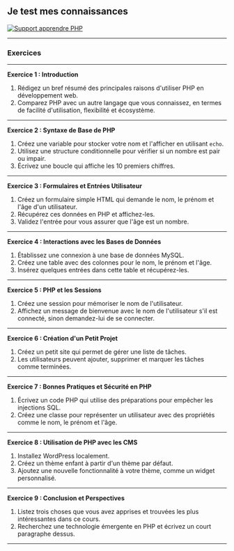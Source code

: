 ## Je test mes connaissances

<div style="display: flex; justify-content: space-between; width: fit-content; gap: 5%">
    <a href="https://github.com/teamflp/tutophp/blob/main/apprendre-php.pdf">
        <img src="https://img.shields.io/badge/Télécharger le-support-green" alt="Support apprendre PHP"/>
    </a>
</div>

---

### Exercices

---

**Exercice 1 : Introduction**
1. Rédigez un bref résumé des principales raisons d'utiliser PHP en développement web.
2. Comparez PHP avec un autre langage que vous connaissez, en termes de facilité d'utilisation, flexibilité et écosystème.

---

**Exercice 2 : Syntaxe de Base de PHP**
1. Créez une variable pour stocker votre nom et l'afficher en utilisant `echo`.
2. Utilisez une structure conditionnelle pour vérifier si un nombre est pair ou impair.
3. Écrivez une boucle qui affiche les 10 premiers chiffres.
---

**Exercice 3 : Formulaires et Entrées Utilisateur**
1. Créez un formulaire simple HTML qui demande le nom, le prénom et l'âge d'un utilisateur.
2. Récupérez ces données en PHP et affichez-les.
3. Validez l'entrée pour vous assurer que l'âge est un nombre.
---

**Exercice 4 : Interactions avec les Bases de Données**
1. Établissez une connexion à une base de données MySQL.
2. Créez une table avec des colonnes pour le nom, le prénom et l'âge.
3. Insérez quelques entrées dans cette table et récupérez-les.
---

**Exercice 5 : PHP et les Sessions**
1. Créez une session pour mémoriser le nom de l'utilisateur.
2. Affichez un message de bienvenue avec le nom de l'utilisateur s'il est connecté, sinon demandez-lui de se connecter.
---

**Exercice 6 : Création d'un Petit Projet**
1. Créez un petit site qui permet de gérer une liste de tâches.
2. Les utilisateurs peuvent ajouter, supprimer et marquer les tâches comme terminées.
---

**Exercice 7 : Bonnes Pratiques et Sécurité en PHP**
1. Écrivez un code PHP qui utilise des préparations pour empêcher les injections SQL.
2. Créez une classe pour représenter un utilisateur avec des propriétés comme le nom, le prénom et l'âge.
---

**Exercice 8 : Utilisation de PHP avec les CMS**
1. Installez WordPress localement.
2. Créez un thème enfant à partir d'un thème par défaut.
3. Ajoutez une nouvelle fonctionnalité à votre thème, comme un widget personnalisé.

---
**Exercice 9 : Conclusion et Perspectives**
1. Listez trois choses que vous avez apprises et trouvées les plus intéressantes dans ce cours.
2. Recherchez une technologie émergente en PHP et écrivez un court paragraphe dessus.

---

